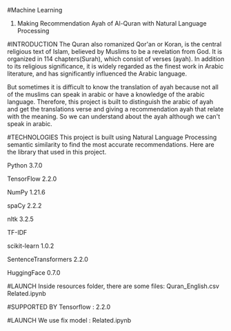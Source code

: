 #Machine Learning
1. Making Recommendation Ayah of Al-Quran with Natural Language Processing

#INTRODUCTION
The Quran also romanized Qor'an or Koran, is the central religious text of Islam, believed by Muslims to be a revelation from God. It is organized in 114 chapters(Surah), which consist of verses (ayah). In addition to its religious significance, it is widely regarded as the finest work in Arabic literature, and has significantly influenced the Arabic language.


But sometimes it is difficult to know the translation of ayah because not all of the muslims can speak in arabic or have a knowledge of the arabic language.
Therefore, this project is built to distinguish the arabic of ayah and get the translations verse and giving a recommendation ayah that relate with the meaning. So we can understand about the ayah although we can't speak in arabic.

#TECHNOLOGIES
This project is built using Natural Language Processing semantic similarity to find the most accurate recommendations. Here are the library that used in this project.

Python 3.7.0

TensorFlow 2.2.0

NumPy 1.21.6

spaCy 2.2.2

nltk 3.2.5

TF-IDF

scikit-learn 1.0.2

SentenceTransformers 2.2.0

HuggingFace 0.7.0

#LAUNCH
Inside resources folder, there are some files:
Quran_English.csv
Related.ipynb


#SUPPORTED BY
Tensorflow : 2.2.0

#LAUNCH
We use fix model : Related.ipynb
